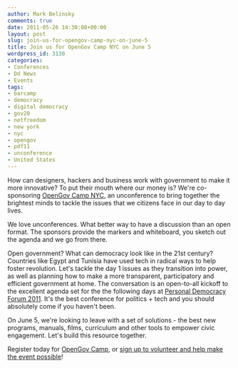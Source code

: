 ```yaml
---
author: Mark Belinsky
comments: true
date: 2011-05-26 14:30:08+00:00
layout: post
slug: join-us-for-opengov-camp-nyc-on-june-5
title: Join us for OpenGov Camp NYC on June 5
wordpress_id: 3130
categories:
- Conferences
- Dd News
- Events
tags:
- barcamp
- democracy
- digital democracy
- gov20
- netfreedom
- new york
- nyc
- opengov
- pdf11
- unconference
- United States
---
```


How can designers, hackers and business work with government to make it more innovative? To put their mouth where our money is? We're co-sponsoring [OpenGov Camp NYC](http://opengovnyc.org/), an unconference to bring together the brightest minds to tackle the issues that we citizens face in our day to day lives.

We love unconferences. What better way to have a discussion than an open format. The sponsors provide the markers and whiteboard, you sketch out the agenda and we go from there.

Open government? What can democracy look like in the 21st century? Countries like Egypt and Tunisia have used tech in radical ways to help foster revolution. Let's tackle the day 1 issues as they transition into power, as well as planning how to make a more transparent, participatory and efficient government at home. The conversation is an open-to-all kickoff to the excellent agenda set for the the following days at [Personal Democracy Forum 2011](http://personaldemocracy.com/pdf-2011). It's the best conference for politics + tech and you should absolutely come if you haven't been.

On June 5, we're looking to leave with a set of solutions - the best new programs, manuals, films, curriculum and other tools to empower civic engagement. Let's build this resource together.

Register today for [OpenGov Camp](http://opengovnyc.org/), or [sign up to volunteer and help make the event possible](http://www.idealist.org/view/volop/tWpJKFfd9mfP/)!
